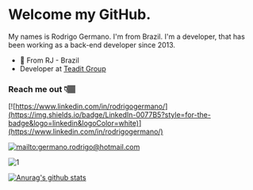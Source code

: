 # Welcome my GitHub.

My names is Rodrigo Germano. I'm from Brazil. I'm a developer, that has been working as a back-end developer since 2013. 

- 📍 From RJ - Brazil 
-  Developer at [Teadit Group](https://teadit.com/)

### Reach me out 👇🏽

[![https://www.linkedin.com/in/rodrigogermano/](https://img.shields.io/badge/LinkedIn-0077B5?style=for-the-badge&logo=linkedin&logoColor=white)](https://www.linkedin.com/in/rodrigogermano/)

[![mailto:germano.rodrigo@hotmail.com](https://img.shields.io/badge/Microsoft_Outlook-0078D4?style=for-the-badge&logo=microsoft-outlook&logoColor=white)](mailto:germano.rodrigo@hotmail.com)

![1](https://github-readme-stats.vercel.app/api/top-langs/?username=rodrigogermano&theme=blue-green)

[![Anurag's github stats](https://github-readme-stats.vercel.app/api?username=rodrigogermano&theme=blue-green)](https://github.com/rodrigo.germano/github-readme-stats)
